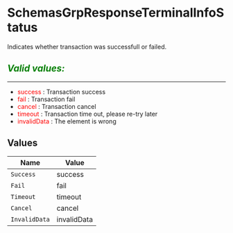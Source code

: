 # SchemasGrpResponseTerminalInfoStatus

Indicates whether transaction was successfull or failed.

*<span style="color:green">Valid values:</span>*
---
___
- <span style="color:red">success</span> : Transaction success
- <span style="color:red">fail</span> : Transaction fail
- <span style="color:red">cancel</span> : Transaction cancel
- <span style="color:red">timeout</span> : Transaction time out, please re-try later
- <span style="color:red">invalidData</span> : The element is wrong



## Values

| Name          | Value         |
| ------------- | ------------- |
| `Success`     | success       |
| `Fail`        | fail          |
| `Timeout`     | timeout       |
| `Cancel`      | cancel        |
| `InvalidData` | invalidData   |